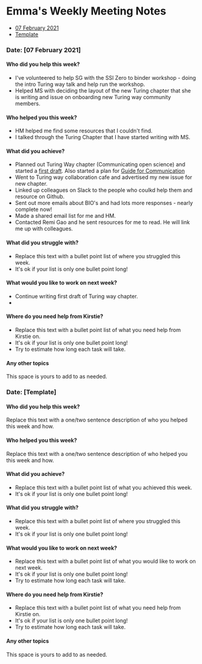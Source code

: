 # Emma's Weekly Meeting Notes

* [07 February 2021](#date-10-february-2021)
* [Template](#template-date-dd-month-yyyy)


### Date: [07 February 2021]

#### Who did you help this week?

* I've volunteered to help SG with the SSI Zero to binder workshop - doing the intro Turing way talk and help run the workshop.
* Helped MS with deciding the layout of the new Turing chapter that she is writing and issue on onboarding new Turing way community members.

#### Who helped you this week?

* HM helped me find some resources that I couldn't find.
* I talked through the Turing Chapter that I have started writing with MS.

#### What did you achieve?

* Planned out Turing Way chapter (Communicating open science) and started a [first draft](https://hackmd.io/z3wbuBKXTQif8-Wd6u6Q0g). Also started a plan for [Guide for Communication](https://hackmd.io/VHDWuGcbRWG1GqXuEhgarw) 
* Went to Turing way collaboration cafe and advertised my new issue for new chapter.
* Linked up colleagues on Slack to the people who coulkd help them and resource on Github.
* Sent out more emails about BIO's and had lots more responses - nearly complete now!
* Made a shared email list for me and HM.
* Contacted Remi Gao and he sent resources for me to read. He will link me up with colleagues.

#### What did you struggle with?

* Replace this text with a bullet point list of where you struggled this week.
* It's ok if your list is only one bullet point long!

#### What would you like to work on next week?

* Continue writing first draft of Turing way chapter.
* 

#### Where do you need help from Kirstie?

* Replace this text with a bullet point list of what you need help from Kirstie on.
* It's ok if your list is only one bullet point long!
* Try to estimate how long each task will take.

#### Any other topics

This space is yours to add to as needed.



### Date: [Template]

#### Who did you help this week?

Replace this text with a one/two sentence description of who you helped this week and how.


#### Who helped you this week?

Replace this text with a one/two sentence description of who helped you this week and how.

#### What did you achieve?

* Replace this text with a bullet point list of what you achieved this week.
* It's ok if your list is only one bullet point long!

#### What did you struggle with?

* Replace this text with a bullet point list of where you struggled this week.
* It's ok if your list is only one bullet point long!

#### What would you like to work on next week?

* Replace this text with a bullet point list of what you would like to work on next week.
* It's ok if your list is only one bullet point long!
* Try to estimate how long each task will take.

#### Where do you need help from Kirstie?

* Replace this text with a bullet point list of what you need help from Kirstie on.
* It's ok if your list is only one bullet point long!
* Try to estimate how long each task will take.

#### Any other topics

This space is yours to add to as needed.
